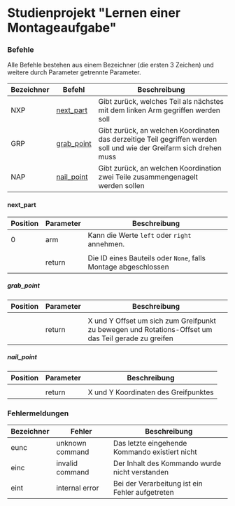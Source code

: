# Studienprojekt "Lernen einer Montageaufgabe"

### Befehle

Alle Befehle bestehen aus einem Bezeichner (die ersten 3 Zeichen) und weitere durch Parameter getrennte Parameter.

| Bezeichner | Befehl                    | Beschreibung                                                                     |
|------------|---------------------------|----------------------------------------------------------------------------------|
| NXP        | [next_part](#next_part)   | Gibt zurück, welches Teil als nächstes mit dem linken Arm gegriffen werden soll  |
| GRP        | [grab_point](#grab_point) | Gibt zurück, an welchen Koordinaten das derzeitige Teil gegriffen werden soll und wie der Greifarm sich drehen muss   |
| NAP        | [nail_point](#nail_point) | Gibt zurück, an welchen Koordination zwei Teile zusammengenagelt  werden sollen  |

#### next_part

| Position | Parameter | Beschreibung                                                   |
|----------|-----------|----------------------------------------------------------------|
| 0        | arm       | Kann die Werte `left` oder `right` annehmen.                   |
|          |           |                                                                |
|          | return    | Die ID eines Bauteils oder `None`, falls Montage abgeschlossen |

##### grab_point

| Position | Parameter | Beschreibung                         |
|----------|-----------|--------------------------------------|
|          |           |                                      |
|          | return    | X und Y Offset um sich zum Greifpunkt zu bewegen und Rotations-Offset um das Teil gerade zu greifen|

##### nail_point

| Position | Parameter | Beschreibung                         |
|----------|-----------|--------------------------------------|
|          |           |                                      |
|          | return    | X und Y Koordinaten des Greifpunktes |

### Fehlermeldungen

| Bezeichner | Fehler          | Beschreibung                                    |
|------------|-----------------|-------------------------------------------------|
| eunc       | unknown command | Das letzte eingehende Kommando existiert nicht  |
| einc       | invalid command | Der Inhalt des Kommando wurde nicht verstanden  |
| eint       | internal error  | Bei der Verarbeitung ist ein Fehler aufgetreten |
